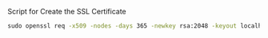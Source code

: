 Script for Create the SSL Certificate

```cmd
sudo openssl req -x509 -nodes -days 365 -newkey rsa:2048 -keyout localhost.key -out localhost.crt
```
